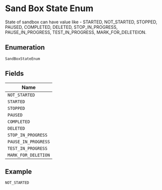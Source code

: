 
# Sand Box State Enum

State of sandbox can have value like - STARTED, NOT_STARTED, STOPPED, PAUSED, COMPLETED, DELETED, STOP_IN_PROGRESS, PAUSE_IN_PROGRESS, TEST_IN_PROGRESS, MARK_FOR_DELETEION.

## Enumeration

`SandBoxStateEnum`

## Fields

| Name |
|  --- |
| `NOT_STARTED` |
| `STARTED` |
| `STOPPED` |
| `PAUSED` |
| `COMPLETED` |
| `DELETED` |
| `STOP_IN_PROGRESS` |
| `PAUSE_IN_PROGRESS` |
| `TEST_IN_PROGRESS` |
| `MARK_FOR_DELETION` |

## Example

```
NOT_STARTED
```

